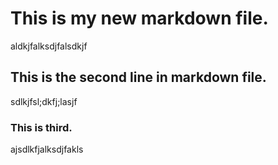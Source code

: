 # This is my new markdown file.
aldkjfalksdjfalsdkjf
## This is the second line in markdown file.
sdlkjfsl;dkfj;lasjf
### This is third.
ajsdlkfjalksdjfakls

